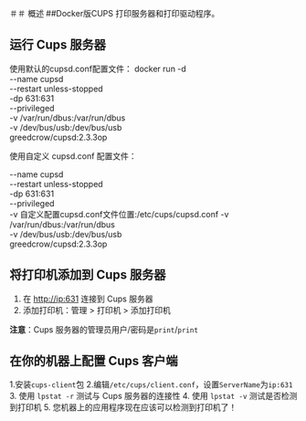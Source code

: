 ＃＃ 概述
##Docker版CUPS 打印服务器和打印驱动程序。

## 运行 Cups 服务器
使用默认的cupsd.conf配置文件：
docker run -d \
  --name cupsd \
  --restart unless-stopped \
  -dp 631:631 \
  --privileged \
  -v /var/run/dbus:/var/run/dbus \
  -v /dev/bus/usb:/dev/bus/usb \
  greedcrow/cupsd:2.3.3op


使用自定义 cupsd.conf 配置文件：

--name cupsd \
  --restart unless-stopped \
  -dp 631:631 \
  --privileged \
  -v 自定义配置cupsd.conf文件位置:/etc/cups/cupsd.conf
  -v /var/run/dbus:/var/run/dbus \
  -v /dev/bus/usb:/dev/bus/usb \
  greedcrow/cupsd:2.3.3op



## 将打印机添加到 Cups 服务器
1. 在 [http://ip:631](http://ip:631) 连接到 Cups 服务器
2. 添加打印机：管理 > 打印机 > 添加打印机

__注意__：Cups 服务器的管理员用户/密码是`print`/`print`

## 在你的机器上配置 Cups 客户端
1.安装`cups-client`包
2.编辑`/etc/cups/client.conf`，设置`ServerName`为`ip:631`
3. 使用 `lpstat -r` 测试与 Cups 服务器的连接性
4. 使用 `lpstat -v` 测试是否检测到打印机
5. 您机器上的应用程序现在应该可以检测到打印机了！
